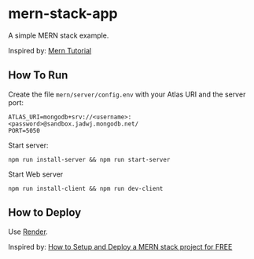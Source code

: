# mern-stack-app

A simple MERN stack example.

Inspired by: [Mern Tutorial](https://www.mongodb.com/languages/mern-stack-tutorial)

## How To Run

Create the file `mern/server/config.env` with your Atlas URI and the server port:
```
ATLAS_URI=mongodb+srv://<username>:<password>@sandbox.jadwj.mongodb.net/
PORT=5050
```

Start server:
```
npm run install-server && npm run start-server
```

Start Web server
```
npm run install-client && npm run dev-client
```

## How to Deploy

Use [Render](https://render.com).

Inspired by: [How to Setup and Deploy a MERN stack project for FREE](https://dev.to/kunalukey/how-to-setup-and-deploy-a-mern-stack-project-for-free-5acl)

